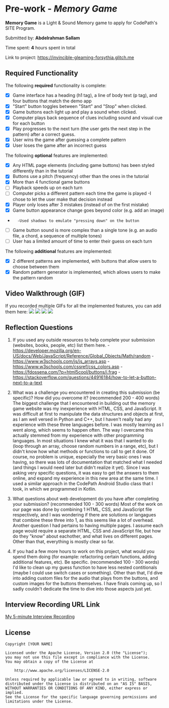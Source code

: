# Pre-work - *Memory Game*

**Memory Game** is a Light & Sound Memory game to apply for CodePath's SITE Program. 

Submitted by: **Abdelrahman Sallam**

Time spent: **4** hours spent in total

Link to project: https://invincible-gleaming-forsythia.glitch.me


## Required Functionality

The following **required** functionality is complete:

* [x] Game interface has a heading (h1 tag), a line of body text (p tag), and four buttons that match the demo app
* [x] "Start" button toggles between "Start" and "Stop" when clicked. 
* [x] Game buttons each light up and play a sound when clicked. 
* [x] Computer plays back sequence of clues including sound and visual cue for each button
* [x] Play progresses to the next turn (the user gets the next step in the pattern) after a correct guess. 
* [x] User wins the game after guessing a complete pattern
* [x] User loses the game after an incorrect guess

The following **optional** features are implemented:

* [x] Any HTML page elements (including game buttons) has been styled differently than in the tutorial
* [x] Buttons use a pitch (frequency) other than the ones in the tutorial
* [x] More than 4 functional game buttons
* [ ] Playback speeds up on each turn
* [ ] Computer picks a different pattern each time the game is played
        -I chose to let the user make that decision instead
* [x] Player only loses after 3 mistakes (instead of on the first mistake)
* [x] Game button appearance change goes beyond color (e.g. add an image)
*       -Used shadows to emulate "pressing down" on the button
* [ ] Game button sound is more complex than a single tone (e.g. an audio file, a chord, a sequence of multiple tones)
* [ ] User has a limited amount of time to enter their guess on each turn

The following **additional** features are implemented:

- [x] 2 different patterns are implemented, with buttons that allow users to choose between them
- [x] Random pattern generator is implemented, which allows users to make the pattern random

## Video Walkthrough (GIF)

If you recorded multiple GIFs for all the implemented features, you can add them here:
![](gif1-link-here)
![](gif2-link-here)
![](gif3-link-here)
![](gif4-link-here)

## Reflection Questions
1. If you used any outside resources to help complete your submission (websites, books, people, etc) list them here. 
    -https://developer.mozilla.org/en-US/docs/Web/JavaScript/Reference/Global_Objects/Math/random
    -https://www.w3schools.com/js/js_arrays.asp
    -https://www.w3schools.com/cssref/css_colors.asp
    -https://fdossena.com/?p=html5cool/buttons/i.frag
    -https://stackoverflow.com/questions/44916184/how-to-let-a-button-next-to-a-text

2. What was a challenge you encountered in creating this submission (be specific)? How did you overcome it? (recommended 200 - 400 words) 
The biggest challenge that I encountered in building out the memory game website was my inexperience with HTML, CSS, and JavaScript. It was difficult at first to manipulate the data structures and objects at first, as I am well versed in Python and C++, but I haven't really had any experience with these three languages before. I was mostly learning as I went along, which seems to happen often. The way I overcame this actually stemmed from my experience with other programming languages. In most situations I knew what it was that I wanted to do (loop through an array, choose random numbers in a range, etc), but I didn't know how what methods or functions to call to get it done. Of course, no problem is unique, especially the very basic ones I was having, so there was lots of documentation that matched what I needed (and things I would need later but didn't realize it yet). Since I was asking very specific questions, it was easy to get the answers to them online, and expand my experience in this new area at the same time. I used a similar approach in the CodePath Android Studio class that I took, in which we programmed in Kotlin. 

3. What questions about web development do you have after completing your submission? (recommended 100 - 300 words) 
Most of the work on our page was done by combining 1 HTML, CSS, and JavaScript file respectively, and I was wondering if there are solutions or langagues that combine these three into 1, as this seems like a lot of overhead. Another question I had pertains to having multiple pages. I assume each page would require a separate HTML, CSS and JavaScript file, but how do they "know" about eachother, and what lives on different pages. Other than that, everything is mostly clear so far.

4. If you had a few more hours to work on this project, what would you spend them doing (for example: refactoring certain functions, adding additional features, etc). Be specific. (recommended 100 - 300 words) 
I'd like to clean up my guess function to have less nested contitionals (maybe I could use switch cases or something). Other than that, I'd dive into adding custom files for the audio that plays from the buttons, and custom images for the buttons themselves. I have finals coming up, so I sadly couldn't dedicate the time to dive into those aspects just yet.



## Interview Recording URL Link

[My 5-minute Interview Recording](your-link-here)


## License

    Copyright [YOUR NAME]

    Licensed under the Apache License, Version 2.0 (the "License");
    you may not use this file except in compliance with the License.
    You may obtain a copy of the License at

        http://www.apache.org/licenses/LICENSE-2.0

    Unless required by applicable law or agreed to in writing, software
    distributed under the License is distributed on an "AS IS" BASIS,
    WITHOUT WARRANTIES OR CONDITIONS OF ANY KIND, either express or implied.
    See the License for the specific language governing permissions and
    limitations under the License.
